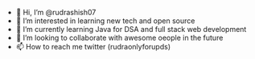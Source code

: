 - 👋 Hi, I’m @rudrashish07
- 👀 I’m interested in learning new tech and open source
- 🌱 I’m currently learning Java for DSA and full stack web development 
- 💞️ I’m looking to collaborate with awesome oeople in the future
- 📫 How to reach me twitter (rudraonlyforupds)

<!---
rudrashish07/rudrashish07 is a ✨ special ✨ repository because its `README.md` (this file) appears on your GitHub profile.
You can click the Preview link to take a look at your changes.
--->
